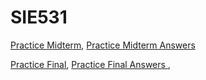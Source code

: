 # SIE531

[Practice Midterm](PracticeMidtermExam.md), [Practice Midterm Answers](PracticeMidtermAnswers.md)

[Practice Final](PracticeFinalExam.md), [Practice Final Answers ](PracticeFinalAnswers.md), 

